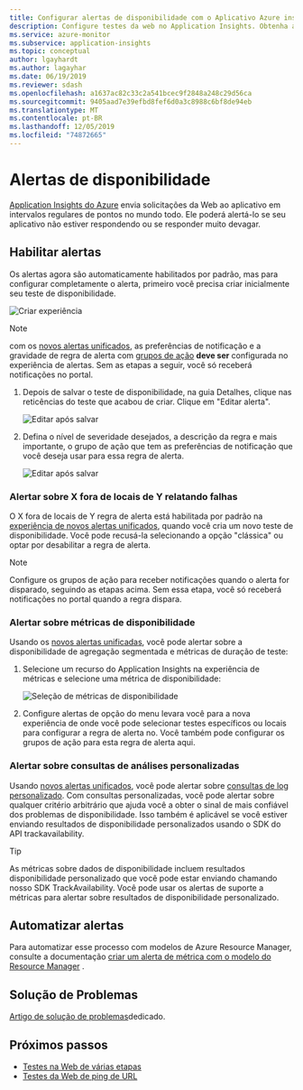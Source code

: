 ```yaml
---
title: Configurar alertas de disponibilidade com o Aplicativo Azure insights | Microsoft Docs
description: Configure testes da web no Application Insights. Obtenha alertas se um site fica indisponível ou responde lentamente.
ms.service: azure-monitor
ms.subservice: application-insights
ms.topic: conceptual
author: lgayhardt
ms.author: lagayhar
ms.date: 06/19/2019
ms.reviewer: sdash
ms.openlocfilehash: a1637ac82c33c2a541bcec9f2848a248c29d56ca
ms.sourcegitcommit: 9405aad7e39efbd8fef6d0a3c8988c6bf8de94eb
ms.translationtype: MT
ms.contentlocale: pt-BR
ms.lasthandoff: 12/05/2019
ms.locfileid: "74872665"
---
```

# <a name="availability-alerts"></a>Alertas de disponibilidade

[Application Insights do Azure](../../azure-monitor/app/app-insights-overview.md) envia solicitações da Web ao aplicativo em intervalos regulares de pontos no mundo todo. Ele poderá alertá-lo se seu aplicativo não estiver respondendo ou se responder muito devagar.

## <a name="enable-alerts"></a>Habilitar alertas

Os alertas agora são automaticamente habilitados por padrão, mas para configurar completamente o alerta, primeiro você precisa criar inicialmente seu teste de disponibilidade.

![Criar experiência](./media/availability-alerts/create-test.png)

> [!NOTE]
>  com os [novos alertas unificados](https://docs.microsoft.com/azure/monitoring-and-diagnostics/monitoring-overview-unified-alerts), as preferências de notificação e a gravidade de regra de alerta com [grupos de ação](https://docs.microsoft.com/azure/monitoring-and-diagnostics/monitoring-action-groups) **deve ser** configurada no experiência de alertas. Sem as etapas a seguir, você só receberá notificações no portal.

1. Depois de salvar o teste de disponibilidade, na guia Detalhes, clique nas reticências do teste que acabou de criar. Clique em "Editar alerta".

   ![Editar após salvar](./media/availability-alerts/edit-alert.png)

2. Defina o nível de severidade desejados, a descrição da regra e mais importante, o grupo de ação que tem as preferências de notificação que você deseja usar para essa regra de alerta.

   ![Editar após salvar](./media/availability-alerts/set-action-group.png)

### <a name="alert-on-x-out-of-y-locations-reporting-failures"></a>Alertar sobre X fora de locais de Y relatando falhas

O X fora de locais de Y regra de alerta está habilitada por padrão na [experiência de novos alertas unificados](https://docs.microsoft.com/azure/monitoring-and-diagnostics/monitoring-overview-unified-alerts), quando você cria um novo teste de disponibilidade. Você pode recusá-la selecionando a opção "clássica" ou optar por desabilitar a regra de alerta.

> [!NOTE]
> Configure os grupos de ação para receber notificações quando o alerta for disparado, seguindo as etapas acima. Sem essa etapa, você só receberá notificações no portal quando a regra dispara.
>

### <a name="alert-on-availability-metrics"></a>Alertar sobre métricas de disponibilidade

Usando os [novos alertas unificadas](https://docs.microsoft.com/azure/monitoring-and-diagnostics/monitoring-overview-unified-alerts), você pode alertar sobre a disponibilidade de agregação segmentada e métricas de duração de teste:

1. Selecione um recurso do Application Insights na experiência de métricas e selecione uma métrica de disponibilidade:

    ![Seleção de métricas de disponibilidade](./media/availability-alerts/select-metric.png)

2. Configure alertas de opção do menu levara você para a nova experiência de onde você pode selecionar testes específicos ou locais para configurar a regra de alerta no. Você também pode configurar os grupos de ação para esta regra de alerta aqui.

### <a name="alert-on-custom-analytics-queries"></a>Alertar sobre consultas de análises personalizadas

Usando [novos alertas unificados](https://docs.microsoft.com/azure/monitoring-and-diagnostics/monitoring-overview-unified-alerts), você pode alertar sobre [consultas de log personalizado](https://docs.microsoft.com/azure/monitoring-and-diagnostics/monitor-alerts-unified-log). Com consultas personalizadas, você pode alertar sobre qualquer critério arbitrário que ajuda você a obter o sinal de mais confiável dos problemas de disponibilidade. Isso também é aplicável se você estiver enviando resultados de disponibilidade personalizados usando o SDK do API trackavailability.

> [!Tip]
> As métricas sobre dados de disponibilidade incluem resultados disponibilidade personalizado que você pode estar enviando chamando nosso SDK TrackAvailability. Você pode usar os alertas de suporte a métricas para alertar sobre resultados de disponibilidade personalizado.
>

## <a name="automate-alerts"></a>Automatizar alertas

Para automatizar esse processo com modelos de Azure Resource Manager, consulte a documentação [criar um alerta de métrica com o modelo do Resource Manager](../../azure-monitor/platform/alerts-metric-create-templates.md#template-for-an-availability-test-along-with-a-metric-alert) .

## <a name="troubleshooting"></a>Solução de Problemas

[Artigo de solução de problemas](troubleshoot-availability.md)dedicado.

## <a name="next-steps"></a>Próximos passos

* [Testes na Web de várias etapas](availability-multistep.md)
* [Testes da Web de ping de URL](monitor-web-app-availability.md)
